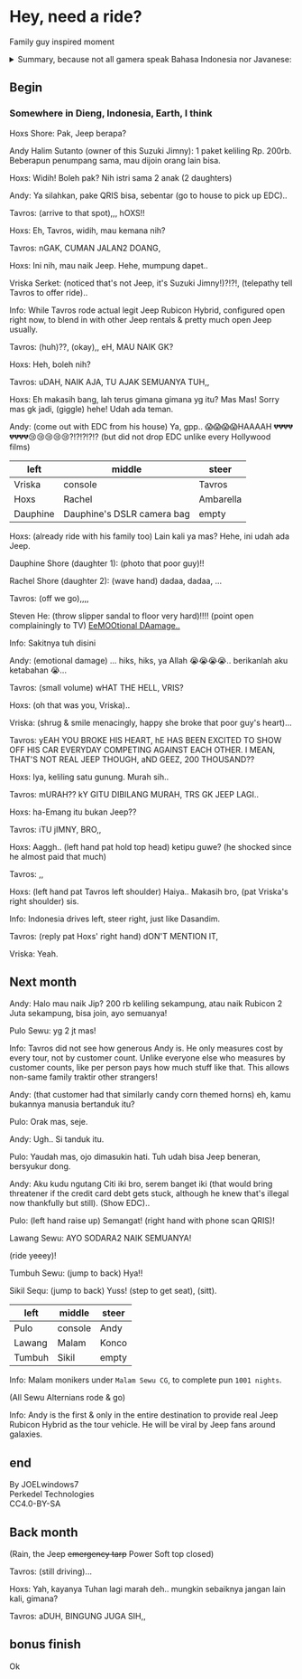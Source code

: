 # Hey, need a ride?

Family guy inspired moment

<details>

<summary>Summary, because not all gamera speak Bahasa Indonesia nor Javanese:</summary>

- Hoxs wanted to rent Jeep tour package.
- Tavros happen to the there, saw Hoxs, one of the Dasandimian
- Vriska notices that Jeep is not a Jeep, it's actually Suzuki Jimny. So she telepathically tell Tavros to offer Hoxs and family to ride Tavros' Real Jeep instead
- Hoxs accept, bring wife & 2 daughters. Confused what about thay guy, tell Andy to cancel.
- Andy just came out with EDC. And at an instant he saw Tavros had bigger and luxurious Jeep, he flabbergasted and emotion turns sour, because that car is much better than his. Cry, ask God to provide emotional strength after this emotional and mental damage.
- Tavros appalled with Vriska's action for doing her mischied again, Vriska shrugs with menacing smile as she has been satisfied, but at the same time seen that it's not the real Jeep, and that tour costs IDR 200K, which is very expensive considering that it's not the real Jeep.
- Hoxs realizes, he and his entire family almost got scammed thinking he would ride Jeep, but indeed is a knock off. He thanked Tavros & Vriska for saving him from scam. He just figured as Tavros reviewed this action, that it was Vriska's idea.
- Later down the road, the rain comes while the roof and the door modules are at home but thankfully the Jeep has emergency tarp which is used right now as it rained. Hoxs thought God is upset since they broke that poor Andy's heart. Tavros however does not believe it that way, confused, and could be any other factor, since this mount are notorius for raining very often.
- next month, Andy finally able to credit buy that Rubicon Jeep Hybrid. Since getting this is very expensive, he put the cost for same route for IDR 2 Million, to hopefully help recoup this huge debt. He uses Citibank Credit card to do this, just so he would not be reshuned last time. Andy is now the only and first tour that has this Jeep, and would be viral.
- Pulo Sewu brought his siblings to tour with that Jeep.
- Andy about to upset as he encountered candy horned human (it's not, it's Troll, it's Alternian).
- Pulo state that he and his siblings / dancendants are not Tavros.
- Andy retold that he was upset because of Tavros incident last month.
- Pulo relieved Andy and paid that 2 Million through main digital payment interface in Indonesia, QRIS. You scan QR code given by merchant with your digital bank app.
- Lawang Sewu shout to all sibling to ride now as transaction is complete & ready to start tour. Yes, idk, *Thousand Doors*, Correct, a defunt dutch era train station from Semarang. Now a museum, okay I digress.

</details>

## Begin

### Somewhere in Dieng, Indonesia, Earth, I think

Hoxs Shore: Pak, Jeep berapa?

Andy Halim Sutanto (owner of this Suzuki Jimny): 1 paket keliling Rp. 200rb. Beberapun penumpang sama, mau dijoin orang lain bisa.

Hoxs: Widih! Boleh pak? Nih istri sama 2 anak (2 daughters)

Andy: Ya silahkan, pake QRIS bisa, sebentar (go to house to pick up EDC)..

Tavros: (arrive to that spot),,, hOXS!!

Hoxs: Eh, Tavros, widih, mau kemana nih?

Tavros: nGAK, CUMAN JALAN2 DOANG,

Hoxs: Ini nih, mau naik Jeep. Hehe, mumpung dapet..

Vriska Serket: (noticed that's not Jeep, it's Suzuki Jimny!)?!?!, (telepathy tell Tavros to offer ride)..

Info: While Tavros rode actual legit Jeep Rubicon Hybrid, configured open right now, to blend in with other Jeep rentals & pretty much open Jeep usually.

Tavros: (huh)??, (okay),, eH, MAU NAIK GK?

Hoxs: Heh, boleh nih?

Tavros: uDAH, NAIK AJA, TU AJAK SEMUANYA TUH,,

Hoxs: Eh makasih bang, lah terus gimana gimana yg itu? Mas Mas! Sorry mas gk jadi, (giggle) hehe! Udah ada teman.

Andy: (come out with EDC from his house) Ya, gpp.. 😱😱😱😱HAAAAH 💔💔💔💔💔💔💔💔😢😢😢😢😢?!?!?!?!? (but did not drop EDC unlike every Hollywood films)

|left|middle|steer|
|-|-|-|
|Vriska|console|Tavros|
|Hoxs|Rachel|Ambarella|
|Dauphine|Dauphine's DSLR camera bag|empty|

Hoxs: (already ride with his family too) Lain kali ya mas? Hehe, ini udah ada Jeep.

Dauphine Shore (daughter 1): (photo that poor guy)!!

Rachel Shore (daughter 2): (wave hand) dadaa, dadaa, ...

Tavros: (off we go),,,,

Steven He: (throw slipper sandal to floor very hard)!!!! (point open complainingly to TV) [EeMOOtional DAamage..](https://youtu.be/5KXJKdGq3VE )

Info: Sakitnya tuh disini

Andy: (emotional damage) ... hiks, hiks, ya Allah 😭😭😭😭.. berikanlah aku ketabahan 😭...

Tavros: (small volume) wHAT THE HELL, VRIS?

Hoxs: (oh that was you, Vriska)..

Vriska: (shrug & smile menacingly, happy she broke that poor guy's heart)...

Tavros: yEAH YOU BROKE HIS HEART, hE HAS BEEN EXCITED TO SHOW OFF HIS CAR EVERYDAY COMPETING AGAINST EACH OTHER. I MEAN, THAT'S NOT REAL JEEP THOUGH, aND GEEZ, 200 THOUSAND??

Hoxs: Iya, keliling satu gunung. Murah sih..

Tavros: mURAH?? kY GITU DIBILANG MURAH, TRS GK JEEP LAGI..

Hoxs: ha-Emang itu bukan Jeep??

Tavros: iTU jIMNY, BRO,,

Hoxs: Aaggh.. (left hand pat hold top head) ketipu guwe? (he shocked since he almost paid that much)

Tavros: ,,

Hoxs: (left hand pat Tavros left shoulder) Haiya.. Makasih bro, (pat Vriska's right shoulder) sis.

Info: Indonesia drives left, steer right, just like Dasandim.

Tavros: (reply pat Hoxs' right hand) dON'T MENTION IT,

Vriska: Yeah.

## Next month

Andy: Halo mau naik Jip? 200 rb keliling sekampung, atau naik Rubicon 2 Juta sekampung, bisa join, ayo semuanya!

Pulo Sewu: yg 2 jt mas!

Info: Tavros did not see how generous Andy is. He only measures cost by every tour, not by customer count. Unlike everyone else who measures by customer counts, like per person pays how much stuff like that. This allows non-same family traktir other strangers!

Andy: (that customer had that similarly candy corn themed horns) eh, kamu bukannya manusia bertanduk itu?

Pulo: Orak mas, seje.

Andy: Ugh.. Si tanduk itu.

Pulo: Yaudah mas, ojo dimasukin hati. Tuh udah bisa Jeep beneran, bersyukur dong.

Andy: Aku kudu ngutang Citi iki bro, serem banget iki (that would bring threatener if the credit card debt gets stuck, although he knew that's illegal now thankfully but still). (Show EDC)..

Pulo: (left hand raise up) Semangat! (right hand with phone scan QRIS)!

Lawang Sewu: AYO SODARA2 NAIK SEMUANYA!

(ride yeeey)!

Tumbuh Sewu: (jump to back) Hya!!

Sikil Sequ: (jump to back) Yuss! (step to get seat), (sitt).

|left|middle|steer|
|-|-|-|
|Pulo|console|Andy|
|Lawang|Malam|Konco|
|Tumbuh|Sikil|empty|

Info: Malam monikers under `Malam Sewu CG`, to complete pun `1001 nights`.

(All Sewu Alternians rode & go)

Info: Andy is the first & only in the entire destination to provide real Jeep Rubicon Hybrid as the tour vehicle. He will be viral by Jeep fans around galaxies.

## end

By JOELwindows7  
Perkedel Technologies  
CC4.0-BY-SA

## Back month

(Rain, the Jeep ~~emergency tarp~~ Power Soft top closed)

Tavros: (still driving)...

Hoxs: Yah, kayanya Tuhan lagi marah deh.. mungkin sebaiknya jangan lain kali, gimana?

Tavros: aDUH, BINGUNG JUGA SIH,,

## bonus finish

Ok
